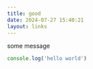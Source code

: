 ```yaml
---
title: good
date: 2024-07-27 15:40:21
layout: links
---
```


some message

```js
console.log('hello world')
```